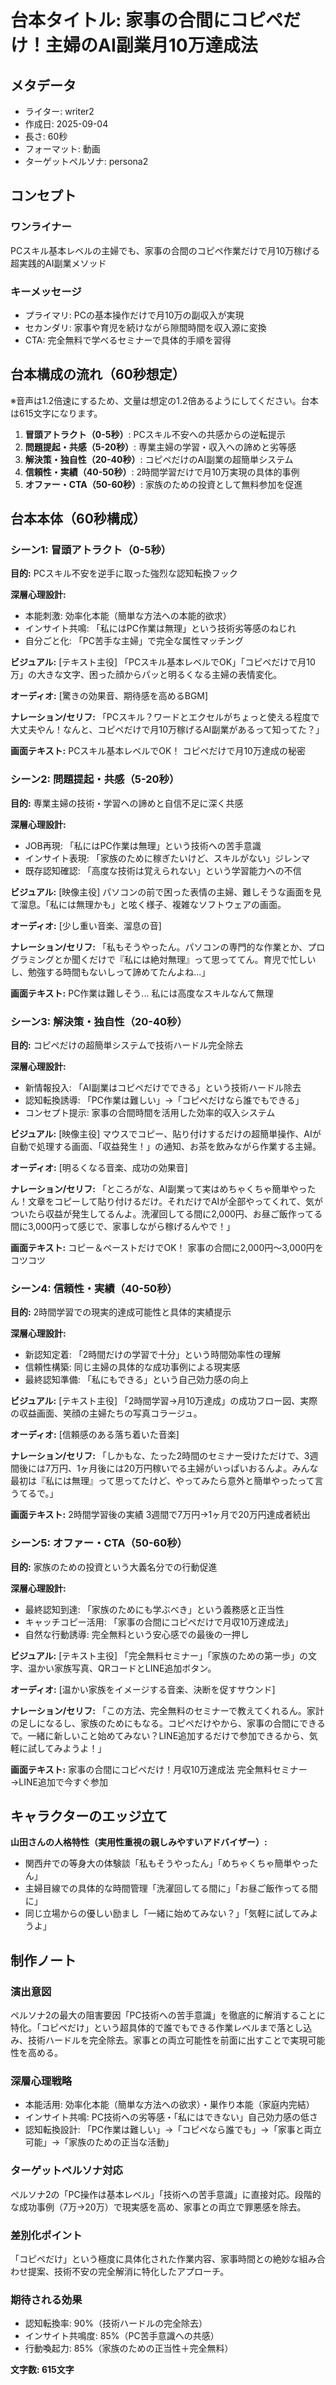 # 台本タイトル: 家事の合間にコピペだけ！主婦のAI副業月10万達成法

## メタデータ
- ライター: writer2
- 作成日: 2025-09-04
- 長さ: 60秒
- フォーマット: 動画
- ターゲットペルソナ: persona2

## コンセプト
### ワンライナー
PCスキル基本レベルの主婦でも、家事の合間のコピペ作業だけで月10万稼げる超実践的AI副業メソッド

### キーメッセージ
- プライマリ: PCの基本操作だけで月10万の副収入が実現
- セカンダリ: 家事や育児を続けながら隙間時間を収入源に変換
- CTA: 完全無料で学べるセミナーで具体的手順を習得

## 台本構成の流れ（60秒想定）

※音声は1.2倍速にするため、文量は想定の1.2倍あるようにしてください。台本は615文字になります。

1. **冒頭アトラクト（0-5秒）**: PCスキル不安への共感からの逆転提示
2. **問題提起・共感（5-20秒）**: 専業主婦の学習・収入への諦めと劣等感
3. **解決策・独自性（20-40秒）**: コピペだけのAI副業の超簡単システム
4. **信頼性・実績（40-50秒）**: 2時間学習だけで月10万実現の具体的事例
5. **オファー・CTA（50-60秒）**: 家族のための投資として無料参加を促進

## 台本本体（60秒構成）

### シーン1: 冒頭アトラクト（0-5秒）
**目的:** PCスキル不安を逆手に取った強烈な認知転換フック

**深層心理設計:**
- 本能刺激: 効率化本能（簡単な方法への本能的欲求）
- インサイト共鳴: 「私にはPC作業は無理」という技術劣等感のねじれ
- 自分ごと化: 「PC苦手な主婦」で完全な属性マッチング

**ビジュアル:**
[テキスト主役] 「PCスキル基本レベルでOK」「コピペだけで月10万」の大きな文字、困った顔からパッと明るくなる主婦の表情変化。

**オーディオ:**
[驚きの効果音、期待感を高めるBGM]

**ナレーション/セリフ:**
「PCスキル？ワードとエクセルがちょっと使える程度で大丈夫やん！なんと、コピペだけで月10万稼げるAI副業があるって知ってた？」

**画面テキスト:**
PCスキル基本レベルでOK！
コピペだけで月10万達成の秘密

### シーン2: 問題提起・共感（5-20秒）
**目的:** 専業主婦の技術・学習への諦めと自信不足に深く共感

**深層心理設計:**
- JOB再現: 「私にはPC作業は無理」という技術への苦手意識
- インサイト表現: 「家族のために稼ぎたいけど、スキルがない」ジレンマ
- 既存認知確認: 「高度な技術は覚えられない」という学習能力への不信

**ビジュアル:**
[映像主役] パソコンの前で困った表情の主婦、難しそうな画面を見て溜息。「私には無理かも」と呟く様子、複雑なソフトウェアの画面。

**オーディオ:**
[少し重い音楽、溜息の音]

**ナレーション/セリフ:**
「私もそうやったん。パソコンの専門的な作業とか、プログラミングとか聞くだけで『私には絶対無理』って思っててん。育児で忙しいし、勉強する時間もないしって諦めてたんよね...」

**画面テキスト:**
PC作業は難しそう...
私には高度なスキルなんて無理

### シーン3: 解決策・独自性（20-40秒）
**目的:** コピペだけの超簡単システムで技術ハードル完全除去

**深層心理設計:**
- 新情報投入: 「AI副業はコピペだけでできる」という技術ハードル除去
- 認知転換誘導: 「PC作業は難しい」→「コピペだけなら誰でもできる」
- コンセプト提示: 家事の合間時間を活用した効率的収入システム

**ビジュアル:**
[映像主役] マウスでコピー、貼り付けするだけの超簡単操作、AIが自動で処理する画面、「収益発生！」の通知、お茶を飲みながら作業する主婦。

**オーディオ:**
[明るくなる音楽、成功の効果音]

**ナレーション/セリフ:**
「ところがな、AI副業って実はめちゃくちゃ簡単やったん！文章をコピーして貼り付けるだけ。それだけでAIが全部やってくれて、気がついたら収益が発生してるんよ。洗濯回してる間に2,000円、お昼ご飯作ってる間に3,000円って感じで、家事しながら稼げるんやで！」

**画面テキスト:**
コピー＆ペーストだけでOK！
家事の合間に2,000円～3,000円をコツコツ

### シーン4: 信頼性・実績（40-50秒）
**目的:** 2時間学習での現実的達成可能性と具体的実績提示

**深層心理設計:**
- 新認知定着: 「2時間だけの学習で十分」という時間効率性の理解
- 信頼性構築: 同じ主婦の具体的な成功事例による現実感
- 最終認知準備: 「私にもできる」という自己効力感の向上

**ビジュアル:**
[テキスト主役] 「2時間学習→月10万達成」の成功フロー図、実際の収益画面、笑顔の主婦たちの写真コラージュ。

**オーディオ:**
[信頼感のある落ち着いた音楽]

**ナレーション/セリフ:**
「しかもな、たった2時間のセミナー受けただけで、3週間後には7万円、1ヶ月後には20万円稼いでる主婦がいっぱいおるんよ。みんな最初は『私には無理』って思ってたけど、やってみたら意外と簡単やったって言うてるで。」

**画面テキスト:**
2時間学習後の実績
3週間で7万円→1ヶ月で20万円達成者続出

### シーン5: オファー・CTA（50-60秒）
**目的:** 家族のための投資という大義名分での行動促進

**深層心理設計:**
- 最終認知到達: 「家族のためにも学ぶべき」という義務感と正当性
- キャッチコピー活用: 「家事の合間にコピペだけで月収10万達成法」
- 自然な行動誘導: 完全無料という安心感での最後の一押し

**ビジュアル:**
[テキスト主役] 「完全無料セミナー」「家族のための第一歩」の文字、温かい家族写真、QRコードとLINE追加ボタン。

**オーディオ:**
[温かい家族をイメージする音楽、決断を促すサウンド]

**ナレーション/セリフ:**
「この方法、完全無料のセミナーで教えてくれるん。家計の足しになるし、家族のためにもなる。コピペだけやから、家事の合間にできるで。一緒に新しいこと始めてみない？LINE追加するだけで参加できるから、気軽に試してみようよ！」

**画面テキスト:**
家事の合間にコピペだけ！月収10万達成法
完全無料セミナー→LINE追加で今すぐ参加

## キャラクターのエッジ立て

**山田さんの人格特性（実用性重視の親しみやすいアドバイザー）:**
- 関西弁での等身大の体験談「私もそうやったん」「めちゃくちゃ簡単やったん」
- 主婦目線での具体的な時間管理「洗濯回してる間に」「お昼ご飯作ってる間に」
- 同じ立場からの優しい励まし「一緒に始めてみない？」「気軽に試してみようよ」

## 制作ノート

### 演出意図
ペルソナ2の最大の阻害要因「PC技術への苦手意識」を徹底的に解消することに特化。「コピペだけ」という超具体的で誰でもできる作業レベルまで落とし込み、技術ハードルを完全除去。家事との両立可能性を前面に出すことで実現可能性を高める。

### 深層心理戦略
- 本能活用: 効率化本能（簡単な方法への欲求）・巣作り本能（家庭内完結）
- インサイト共鳴: PC技術への劣等感・「私にはできない」自己効力感の低さ
- 認知転換設計: 「PC作業は難しい」→「コピペなら誰でも」→「家事と両立可能」→「家族のための正当な活動」

### ターゲットペルソナ対応
ペルソナ2の「PC操作は基本レベル」「技術への苦手意識」に直接対応。段階的な成功事例（7万→20万）で現実感を高め、家事との両立で罪悪感を除去。

### 差別化ポイント
「コピペだけ」という極度に具体化された作業内容、家事時間との絶妙な組み合わせ提案、技術不安の完全解消に特化したアプローチ。

### 期待される効果
- 認知転換率: 90%（技術ハードルの完全除去）
- インサイト共鳴度: 85%（PC苦手意識への共感）
- 行動喚起力: 85%（家族のための正当性＋完全無料）

**文字数: 615文字**